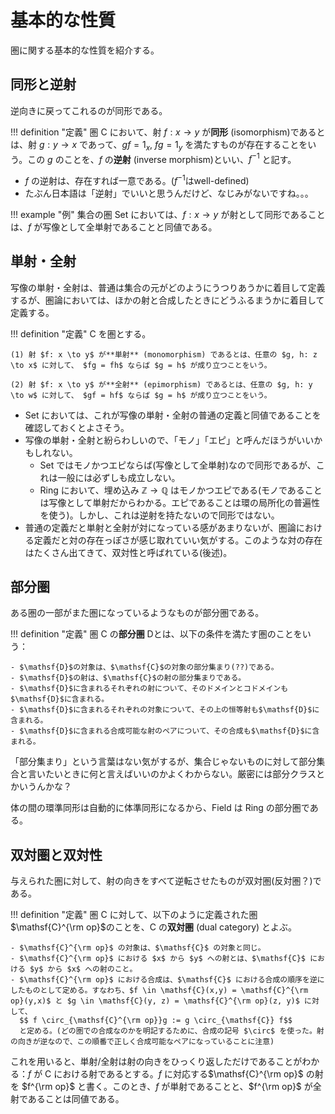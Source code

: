 # 基本的な性質

圏に関する基本的な性質を紹介する。

## 同形と逆射
逆向きに戻ってこれるのが同形である。

!!! definition "定義"
    圏 $\mathsf{C}$ において、射 $f: x \to y$ が**同形** (isomorphism)であるとは、射 $g: y \to x$ であって、$gf = 1_x$, $fg = 1_y$ を満たすものが存在することをいう。この $g$ のことを、$f$ の**逆射** (inverse morphism)といい、$f^{-1}$ と記す。

- $f$ の逆射は、存在すれば一意である。($f^{-1}$はwell-defined)
- たぶん日本語は「逆射」でいいと思うんだけど、なじみがないですね。。。

!!! example "例"
    集合の圏 $\mathsf{Set}$ においては、$f: x\to y$ が射として同形であることは、$f$ が写像として全単射であることと同値である。

## 単射・全射
写像の単射・全射は、普通は集合の元がどのようにうつりあうかに着目して定義するが、圏論においては、ほかの射と合成したときにどうふるまうかに着目して定義する。

!!! definition "定義"
    $\mathsf{C}$ を圏とする。

    (1) 射 $f: x \to y$ が**単射** (monomorphism) であるとは、任意の $g, h: z \to x$ に対して、 $fg = fh$ ならば $g = h$ が成り立つことをいう。

    (2) 射 $f: x \to y$ が**全射** (epimorphism) であるとは、任意の $g, h: y \to w$ に対して、 $gf = hf$ ならば $g = h$ が成り立つことをいう。

- $\mathsf{Set}$ においては、これが写像の単射・全射の普通の定義と同値であることを確認しておくとよさそう。
- 写像の単射・全射と紛らわしいので、「モノ」「エピ」と呼んだほうがいいかもしれない。
  - $\mathsf{Set}$ ではモノかつエピならば(写像として全単射)なので同形であるが、これは一般には必ずしも成立しない。
  - $\mathsf{Ring}$ において、埋め込み $\mathbb{Z} \to \mathbb{Q}$ はモノかつエピである(モノであることは写像として単射だからわかる。エピであることは環の局所化の普遍性を使う)。しかし、これは逆射を持たないので同形ではない。
- 普通の定義だと単射と全射が対になっている感があまりないが、圏論における定義だと対の存在っぽさが感じ取れていい気がする。このような対の存在はたくさん出てきて、双対性と呼ばれている(後述)。


## 部分圏
ある圏の一部がまた圏になっているようなものが部分圏である。

!!! definition "定義"
    圏 $\mathsf{C}$ の**部分圏** $\mathsf{D}$とは、以下の条件を満たす圏のことをいう：

    - $\mathsf{D}$の対象は、$\mathsf{C}$の対象の部分集まり(??)である。
    - $\mathsf{D}$の射は、$\mathsf{C}$の射の部分集まりである。
    - $\mathsf{D}$に含まれるそれぞれの射について、そのドメインとコドメインも$\mathsf{D}$に含まれる。
    - $\mathsf{D}$に含まれるそれぞれの対象について、その上の恒等射も$\mathsf{D}$に含まれる。
    - $\mathsf{D}$に含まれる合成可能な射のペアについて、その合成も$\mathsf{D}$に含まれる。

「部分集まり」という言葉はない気がするが、集合じゃないものに対して部分集合と言いたいときに何と言えばいいのかよくわからない。厳密には部分クラスとかいうんかな？

体の間の環準同形は自動的に体準同形になるから、$\mathsf{Field}$ は $\mathsf{Ring}$ の部分圏である。

## 双対圏と双対性
与えられた圏に対して、射の向きをすべて逆転させたものが双対圏(反対圏？)である。

!!! definition "定義"
    圏 $\mathsf{C}$ に対して、以下のように定義された圏 $\mathsf{C}^{\rm op}$のことを、$\mathsf{C}$ の**双対圏** (dual category) とよぶ。
    
    - $\mathsf{C}^{\rm op}$ の対象は、$\mathsf{C}$ の対象と同じ。
    - $\mathsf{C}^{\rm op}$ における $x$ から $y$ への射とは、$\mathsf{C}$ における $y$ から $x$ への射のこと。
    - $\mathsf{C}^{\rm op}$ における合成は、$\mathsf{C}$ における合成の順序を逆にしたものとして定める。すなわち、$f \in \mathsf{C}(x,y) = \mathsf{C}^{\rm op}(y,x)$ と $g \in \mathsf{C}(y, z) = \mathsf{C}^{\rm op}(z, y)$ に対して、
      $$ f \circ_{\mathsf{C}^{\rm op}}g := g \circ_{\mathsf{C}} f$$
      と定める。(どの圏での合成なのかを明記するために、合成の記号 $\circ$ を使った。射の向きが逆なので、この順番で正しく合成可能なペアになっていることに注意)

これを用いると、単射/全射は射の向きをひっくり返しただけであることがわかる：$f$ が $\mathsf{C}$ における射であるとする。$f$ に対応する$\mathsf{C}^{\rm op}$ の射を $f^{\rm op}$ と書く。このとき、$f$ が単射であることと、$f^{\rm op}$ が全射であることは同値である。
